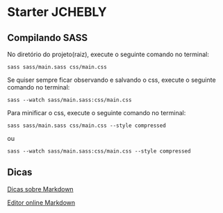 Starter JCHEBLY
=======

## Compilando SASS
No diretório do projeto(raiz), execute o seguinte comando no terminal:

```
sass sass/main.sass css/main.css
```

Se quiser sempre ficar observando e salvando o css, execute o seguinte comando no terminal:

```
sass --watch sass/main.sass:css/main.css
```

Para minificar o css, execute o seguinte comando no terminal:

```
sass sass/main.sass css/main.css --style compressed
```

ou

```
sass --watch sass/main.sass:css/main.css --style compressed
```	

## Dicas
[Dicas sobre Markdown](https://github.com/adam-p/markdown-here/wiki/Markdown-Cheatsheet#wiki-code)

[Editor online Markdown](http://www.ctrlshift.net/project/markdowneditor/)